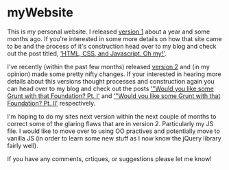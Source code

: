 # myWebsite
This is my personal website. I released <a href="http://clwproductions.com.s3-website-us-east-1.amazonaws.com/" target="_blank">version 1</a> about a year and some months ago. If you're interested in some more details on how that site came to be and the process of it's construction head over to my blog and check out the post titled, <a href="https://clwproductions.wordpress.com/2015/09/09/html-css-and-javascript-oh-my/" target="_blank">'HTML, CSS, and Javascript. Oh my!'</a>.

I've recently (within the past few months) released <a href="http://www.clwproductions.com" target="_blank">version 2</a>  and (in my opinion) made some pretty nifty changes. If your interested in hearing more details about this versions thought processes and construction again you can head over to my blog and check out the posts <a href="https://clwproductions.wordpress.com/2015/09/21/would-you-like-some-grunt-with-that-foundation-pt-i/" target="_blank">'"Would you like some Grunt with that Foundation? Pt. I'</a> and  <a href="https://clwproductions.wordpress.com/2015/09/21/would-you-like-some-grunt-with-that-foundation-pt-ii/" target="_blank">'"Would you like some Grunt with that Foundation? Pt. II'</a> respectively. 

I'm hoping to do my sites next version within the next couple of months to correct some of the glaring flaws that are in version 2. Particularly my JS file. I would like to move over to using OO practives and potentially move to vanilla JS (in order to learn some new stuff as I now know the jQuery library fairly well). 

If you have any comments, crtiques, or suggestions please let me know!
